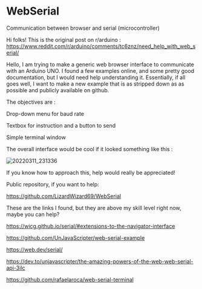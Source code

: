 # WebSerial
Communication between browser and serial (microcontroller)

Hi folks! This is the original post on r/arduino :
https://www.reddit.com/r/arduino/comments/tc6znz/need_help_with_web_serial/

 Hello, I am trying to make a generic web browser interface to communicate with an Arduino UNO. I found a few examples online, and some pretty good documentation, but I would need help understanding it. Essentially, if all goes well, I want to make a new example that is as stripped down as as possible and publicly available on github.

The objectives are :

 Drop-down menu for baud rate

 Textbox for instruction and a button to send

 Simple terminal window
 
 The overall interface would be cool if it looked something like this :
 
 ![20220311_231336](https://user-images.githubusercontent.com/81876951/158003290-6d61c6a6-69bb-4007-942c-504f292f0b50.jpg)


If you know how to approach this, help would really be appreciated!

Public repository, if you want to help:

https://github.com/LizardWizard69/WebSerial

These are the links I found, but they are above my skill level right now, maybe you can help?

https://wicg.github.io/serial/#extensions-to-the-navigator-interface

https://github.com/UnJavaScripter/web-serial-example

https://web.dev/serial/

https://dev.to/unjavascripter/the-amazing-powers-of-the-web-web-serial-api-3ilc

https://github.com/rafaelaroca/web-serial-terminal
